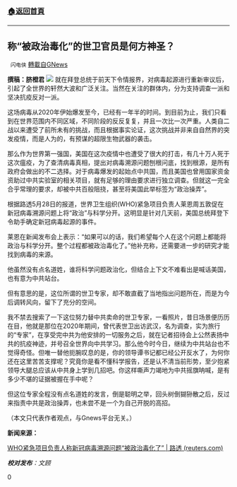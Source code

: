 ###  [:house:返回首頁](https://github.com/ourhimalayas/txt)
---

## 称“被政治毒化”的世卫官员是何方神圣？
` 闪电侠` [轉載自GNews](https://gnews.org/zh-hans/1279758/)

**撰稿：脐橙君**
![]()![](https://gnews-media-offload.s3.amazonaws.com/wp-content/uploads/2021/05/28225851/20-19.jpg)
就在拜登总统于前天下令情报界，对病毒起源进行重新审议后，引起了全世界的轩然大波和广泛关注。当然在关注的群体内，分为支持调查一派和坚决抗疫反对一派。

这场病毒从2020年伊始爆发至今，已经有一年半的时间。到目前为止，我们只看到在世界范围内不同区域，不同阶段的反反复复，并且一次比一次严重。人类自二战以来遭受了前所未有的挑战，而且根据事实论证，这次挑战并非来自自然界的突发疫情，而是人为的，有预谋的超限生物武器的袭击。

那么作为世界第一强国，美国在这次疫情中也遭受了很大的打击，有几十万人死于这次瘟疫，为了查清病毒真相，提出对病毒溯源问题刨根问底，找到根源，是所有政府会做出的不二选择。对于病毒爆发的起始点中共国，而且美国也曾用国家资金资助过中共实验室的相关项目，就有足够的理由要求进行独立调查。但就这一完全合乎常理的要求，却被中共百般阻挠，甚至将美国此举标签为“政治操弄”。

根据路透5月28日的报道，世界卫生组织(WHO)紧急项目负责人莱恩周五敦促在新冠病毒溯源问题上将“政治”与科学分开。这明显是针对几天前，美国总统拜登下令助手确定新冠病毒起源的事件。

莱恩在新闻发布会上表示：“如果可以的话，我们希望每个人在这个问题上都能将政治与科学分开。整个过程都被政治毒化了。”他补充称，还需要进一步的研究才能找到病毒的来源。

他虽然没有点名道姓，谁将科学问题政治化，但结合上下文不难看出是喊话美国，也有意为中共站台。

但有意思的是，这位所谓的世卫专家，却不敢直截了当地指出问题所在，而是为今后调转风向，留下了充分的空间。

我不禁去搜索了一下这位努力替中共卖命的世卫专家，一看照片，昔日场景便历历在目，他就是那位在2020年期间，曾代表世卫出访武汉，名为调查，实为旅行的“专家”，在享受完中共为他安排的一切服务之后，就在记者招待会上公然表扬中共的抗疫神迹，并号召全世界向中共学习。那么他今时今日，继续为中共站台也不觉得奇怪。但唯一替他扼腕叹息的是，你的领导谭书记都已经公开反水了，为何你还在这里苦苦支撑呢？究竟你是看不懂科学报告，还是认不清当前形势，至少抱紧领导大腿总应该从中共身上学到几招吧。你这样嘶声力竭地为中共摇旗呐喊，是有多少不堪的证据被握在手中呢？

但这位专家全程没有点名道姓的发言，倒是聪明之举，回头树倒猢狲散之后，反过来指责中共是政治操弄，也未尝不是一个为自己开脱的高招。

（本文只代表作者观点，与Gnews平台无关。）

**新闻来源：**

[WHO紧急项目负责人称新冠病毒溯源问题“被政治毒化了” | 路透 (reuters.com)](https://cn.reuters.com/article/who-covid-origin-pol-0529-idCNKCS2DA01C?il=0)

***校对发布**：文顾*

0
